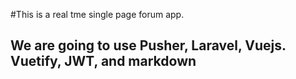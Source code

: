 #This is a real tme single page forum app.

## We are going to use Pusher, Laravel, Vuejs. Vuetify, JWT, and markdown
